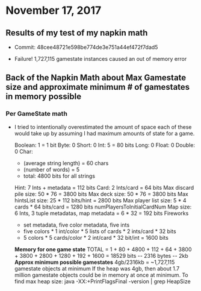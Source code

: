# November 17, 2017
## Results of my test of my napkin math

- Commit: 48cee48721e598be774de3e751a44ef472f7dad5

- Failure! 1,727,115 gamestate instances caused an out of memory error
## Back of the Napkin Math about Max Gamestate size and approximate minimum # of gamestates in memory possible

### Per GameState math
  * I tried to intentionally overestimated the amount of space each of these would take up by
    assuming I had maximum amounts of state for a game.

    Boolean: 1 = 1 bit
    Byte: 0
    Short: 0
    Int: 5 = 80 bits
    Long: 0
    Float: 0
    Double: 0
    Char:
      * (average string length) = 60 chars
      * (number of words) = 5
      - total: 4800 bits for all strings

    Hint: 7 Ints + metadata = 112 bits
    Card: 2 Ints/card = 64 bits
    Max discard pile size: 50 * 76 = 3800 bits
    Max deck size: 50 * 76 = 3800 bits
    Max hintsList size: 25 * 112 bits/hint = 2800 bits
    Max player list size: 5 * 4 cards * 64 bits/card = 1280 bits
    numPlayersToInitialCardNum Map size: 6 Ints, 3 tuple metadatas, map metadata 
        = 6 * 32 = 192 bits
    Fireworks
      - set metadata, five color metadata, five ints
      - five colors * 1 int/color * 5 lists of cards * 2 ints/card * 32 bits
      - 5 colors * 5 cards/color * 2 int/card * 32 bit/int = 1600 bits

    **Memory for one game state**
    TOTAL = 1 + 80 + 4800 + 112 + 64 + 3800 + 3800 + 2800 + 1280 + 192 + 1600 = 18529 bits -- 2316 bytes -- 2kb
    **Approx minimum possible gamestates**
    4gb/2316kb = ~1,727,115 gamestate objects at minimum
    If the heap was 4gb, then about 1.7 million gamestate objects could be in memory at once at minimum.
    To find max heap size: java -XX:+PrintFlagsFinal -version | grep HeapSize
